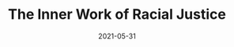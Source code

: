 ---
title: "The Inner Work of Racial Justice"
date: 2021-05-31
tags: ['Fiction']
categories: ['Books']
has_text: False
---